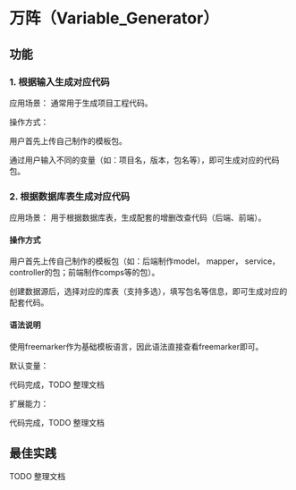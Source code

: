 # 万阵（Variable_Generator）

## 功能

### 1. 根据输入生成对应代码

应用场景： 通常用于生成项目工程代码。

操作方式：

用户首先上传自己制作的模板包。

通过用户输入不同的变量（如：项目名，版本，包名等），即可生成对应的代码包。

### 2. 根据数据库表生成对应代码

应用场景： 用于根据数据库表，生成配套的增删改查代码（后端、前端）。

#### 操作方式

用户首先上传自己制作的模板包（如：后端制作model， mapper， service， controller的包；前端制作comps等的包）。

创建数据源后，选择对应的库表（支持多选），填写包名等信息，即可生成对应的配套代码。

#### 语法说明

使用freemarker作为基础模板语言，因此语法直接查看freemarker即可。

默认变量：

代码完成，TODO 整理文档

扩展能力：

代码完成，TODO 整理文档

## 最佳实践

TODO 整理文档